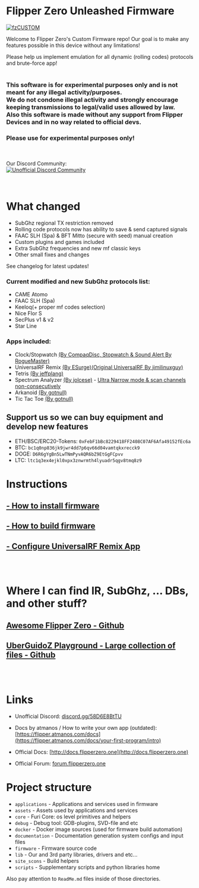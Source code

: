 # Flipper Zero Unleashed Firmware

<a href="https://ibb.co/wQ12PVc"><img src="https://i.ibb.co/wQ12PVc/fzCUSTOM.png" alt="fzCUSTOM" border="0"></a>

Welcome to Flipper Zero's Custom Firmware repo!
Our goal is to make any features possible in this device without any limitations! 

Please help us implement emulation for all dynamic (rolling codes) protocols and brute-force app!
<br>
<br>


### This software is for experimental purposes only and is not meant for any illegal activity/purposes. <br> We do not condone illegal activity and strongly encourage keeping transmissions to legal/valid uses allowed by law. <br> Also this software is made without any support from Flipper Devices and in no way related to official devs. 
### Please use for experimental purposes only!


<br>
<br>
Our Discord Community:
<br>
<a href="https://discord.gg/58D6E8BtTU"><img src="https://discordapp.com/api/guilds/937479784148115456/widget.png?style=banner4" alt="Unofficial Discord Community"></a>

<br>
<br>
<br>

# What changed
* SubGhz regional TX restriction removed
* Rolling code protocols now has ability to save & send captured signals
* FAAC SLH (Spa) & BFT Mitto (secure with seed) manual creation
* Custom plugins and games included
* Extra SubGhz frequencies and new mf classic keys
* Other small fixes and changes

See changelog for latest updates!

### Current modified and new SubGhz protocols list:
- CAME Atomo
- FAAC SLH (Spa)
- Keeloq(+ proper mf codes selection)
- Nice Flor S
- SecPlus v1 & v2
- Star Line

### Apps included:

- Clock/Stopwatch [(By CompaqDisc, Stopwatch & Sound Alert By RogueMaster)](https://github.com/RogueMaster/flipperzero-firmware-wPlugins/blob/unleashed/applications/clock_app/clock_app.c)
- UniversalRF Remix [(By ESurge)(Original UniversalRF By jimilinuxguy)](https://github.com/ESurge/flipperzero-firmware-unirfremix)
- Tetris [(By jeffplang)](https://github.com/jeffplang/flipperzero-firmware/tree/tetris_game/applications/tetris_game)
- Spectrum Analyzer [(By jolcese)](https://github.com/jolcese/flipperzero-firmware/tree/spectrum/applications/spectrum_analyzer) - [Ultra Narrow mode & scan channels non-consecutively](https://github.com/theY4Kman/flipperzero-firmware/commits?author=theY4Kman)
- Arkanoid [(By gotnull)](https://github.com/gotnull/flipperzero-firmware-wPlugins)
- Tic Tac Toe [(By gotnull)](https://github.com/gotnull/flipperzero-firmware-wPlugins)


## Support us so we can buy equipment and develop new features
* ETH/BSC/ERC20-Tokens: `0xFebF1bBc8229418FF2408C07AF6Afa49152fEc6a`
* BTC: `bc1q0np836jk9jwr4dd7p6qv66d04vamtqkxrecck9`
* DOGE: `D6R6gYgBn5LwTNmPyvAQR6bZ9EtGgFCpvv`
* LTC: `ltc1q3ex4ejkl0xpx3znwrmth4lyuadr5qgv8tmq8z9`

# Instructions
## [- How to install firmware](https://github.com/Eng1n33r/flipperzero-firmware/blob/dev/documentation/HowToInstall.md)

## [- How to build firmware](https://github.com/Eng1n33r/flipperzero-firmware/blob/dev/documentation/HowToBuild.md)

## [- Configure UniversalRF Remix App](https://github.com/Eng1n33r/flipperzero-firmware/blob/dev/documentation/UniRFRemix.md)

<br>
<br>

# Where I can find IR, SubGhz, ... DBs, and other stuff?
## [Awesome Flipper Zero - Github](https://github.com/djsime1/awesome-flipperzero)
## [UberGuidoZ Playground - Large collection of files - Github](https://github.com/UberGuidoZ/Flipper)

<br>
<br>

# Links

* Unofficial Discord: [discord.gg/58D6E8BtTU](https://discord.gg/58D6E8BtTU)
* Docs by atmanos / How to write your own app (outdated): [https://flipper.atmanos.com/docs](https://flipper.atmanos.com/docs/your-first-program/intro)

* Official Docs: [http://docs.flipperzero.one](http://docs.flipperzero.one)
* Official Forum: [forum.flipperzero.one](https://forum.flipperzero.one/)

# Project structure

- `applications`    - Applications and services used in firmware
- `assets`          - Assets used by applications and services
- `core`            - Furi Core: os level primitives and helpers
- `debug`           - Debug tool: GDB-plugins, SVD-file and etc
- `docker`          - Docker image sources (used for firmware build automation)
- `documentation`   - Documentation generation system configs and input files
- `firmware`        - Firmware source code
- `lib`             - Our and 3rd party libraries, drivers and etc...
- `site_scons`      - Build helpers
- `scripts`         - Supplementary scripts and python libraries home

Also pay attention to `ReadMe.md` files inside of those directories.

